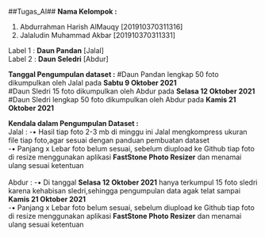 ##Tugas_AI##
**Nama Kelompok :** 
1.	Abdurrahman Harish AlMauqy [201910370311316]
2.	Jalaludin Muhammad Akbar   [201910370311331]

Label 1 : **Daun Pandan**  [Jalal] <br />
Label 2 : **Daun Seledri** [Abdur]

**Tanggal Pengumpulan dataset :**
#Daun Pandan lengkap 50 foto dikumpulkan oleh Jalal pada __Sabtu 9 Oktober 2021__ <br />
#Daun Sledri 15 foto dikumpulkan oleh Abdur pada __Selasa 12 Oktober 2021__ <br />
#Daun Sledri lengkap 50 foto dikumpulkan oleh Abdur pada __Kamis 21 Oktober 2021__ <br />

**Kendala dalam Pengumpulan Dataset :** <br />
Jalal : -•  Hasil tiap foto 2-3 mb di minggu ini Jalal mengkompress ukuran file tiap foto,agar sesuai dengan panduan pembuatan dataset <br />
        -•  Panjang x Lebar foto belum sesuai, sebelum diupload ke Github tiap foto di resize menggunakan aplikasi __FastStone Photo Resizer__ dan menamai ulang sesuai ketentuan
 <br />        
Abdur : -•  Di tanggal __Selasa 12 Oktober 2021__ hanya terkumpul 15 foto sledri karena kehabisan sledri,sehingga pengumpulan data agak telat sampai __Kamis 21 Oktober 2021__ <br />
        -•  Panjang x Lebar foto belum sesuai, sebelum diupload ke Github tiap foto di resize menggunakan aplikasi __FastStone Photo Resizer__ dan menamai ulang sesuai ketentuan
        
